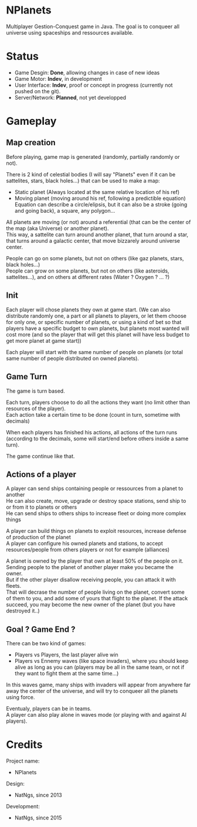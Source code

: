 # NPlanets
Multiplayer Gestion-Conquest game in Java. The goal is to conqueer all universe using spaceships and ressources available.

# Status

- Game Desgin: **Done**, allowing changes in case of new ideas
- Game Motor: **Indev**, in development
- User Interface: **Indev**, proof or concept in progress (currently not pushed on the git).
- Server/Network: **Planned**, not yet developped

# Gameplay

## Map creation

Before playing, game map is generated (randomly, partially randomly or not).

There is 2 kind of celestial bodies (I will say "Planets" even if it can be sattelites, stars, black holes...) that can be used to make a map:
- Static planet (Always located at the same relative location of his ref)
- Moving planet (moving around his ref, following a predictible equation)  
Equation can describe a circle/elipsis, but it can also be a stroke (going and going back), a square, any polygon...

All planets are moving (or not) around a referential (that can be the center of the map (aka Universe) or another planet).  
This way, a sattelite can turn around another planet, that turn around a star, that turns around a galactic center, that move bizzarely around universe center.  

People can go on some planets, but not on others (like gaz planets, stars, black holes...)  
People can grow on some planets, but not on others (like asteroids, sattelites...), and on others at different rates (Water ? Oxygen ? ... ?)

## Init

Each player will chose planets they own at game start.
(We can also distribute randomly one, a part or all planets to players, or let them choose for only one, or specific number of planets, or using a kind of bet so that players have a specific budget to own planets, but planets most wanted will cost more (and so the player that will get this planet will have less budget to get more planet at game start))

Each player will start with the same number of people on planets (or total same number of people distributed on owned planets).

## Game Turn

The game is turn based.

Each turn, players choose to do all the actions they want (no limit other than resources of the player).  
Each action take a certain time to be done (count in turn, sometime with decimals)

When each players has finished his actions, all actions of the turn runs (according to the decimals, some will start/end before others inside a same turn).

The game continue like that.

## Actions of a player

A player can send ships containing people or ressources from a planet to another  
He can also create, move, upgrade or destroy space stations, send ship to or from it to planets or others  
He can send ships to others ships to increase fleet or doing more complex things

A player can build things on planets to exploit resources, increase defense of production of the planet  
A player can configure his owned planets and stations, to accept resources/people from others players or not for example (alliances)  

A planet is owned by the player that own at least 50% of the people on it.  
Sending people to the planet of another player make you became the owner.  
But if the other player disallow receiving people, you can attack it with fleets.  
That will decrase the number of people living on the planet, convert some of them to you, and add some of yours that flight to the planet. If the attack succeed, you may become the new owner of the planet (but you have destroyed it..)

## Goal ? Game End ?

There can be two kind of games:
- Players vs Players, the last player alive win
- Players vs Ennemy waves (like space invaders), where you should keep alive as long as you can (players may be all in the same team, or not if they want to fight them at the same time...)

In this waves game, many ships with invaders will appear from anywhere far away the center of the universe, and will try to conqueer all the planets using force.

Eventualy, players can be in teams.  
A player can also play alone in waves mode (or playing with and against AI players).


# Credits

Project name:
- NPlanets

Design: 
- NatNgs, since 2013

Development:
- NatNgs, since 2015
